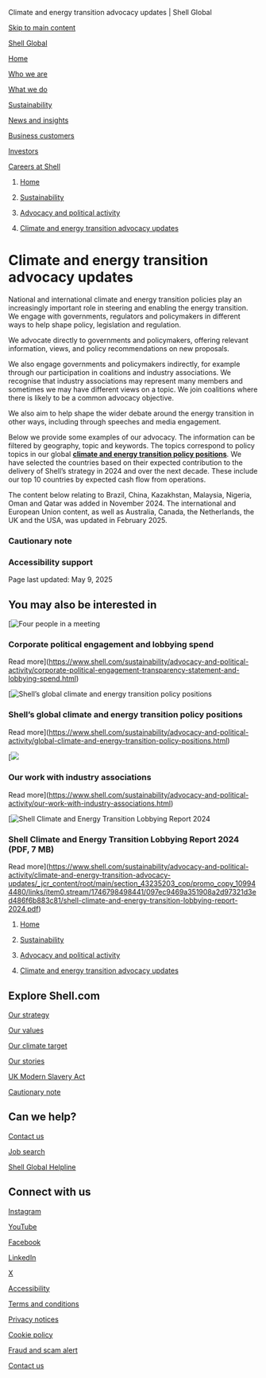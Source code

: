 Climate and energy transition advocacy updates | Shell Global

[Skip to main content](#main)

[Shell Global](https://www.shell.com/change-country.html)

[Home](https://www.shell.com/)

[Who we are](https://www.shell.com/who-we-are.html)

[What we do](https://www.shell.com/what-we-do.html)

[Sustainability](https://www.shell.com/sustainability.html)

[News and insights](https://www.shell.com/news-and-insights.html)

[Business customers](https://www.shell.com/business-customers.html)

[Investors](https://www.shell.com/investors.html)

[Careers at Shell](https://www.shell.com/careers.html)

1. [Home](https://www.shell.com/)
3. [Sustainability](https://www.shell.com/sustainability.html)

6. [Advocacy and political activity](https://www.shell.com/sustainability/advocacy-and-political-activity.html)
8. [Climate and energy transition advocacy updates](https://www.shell.com/sustainability/advocacy-and-political-activity/climate-and-energy-transition-advocacy-updates.html)

# Climate and energy transition advocacy updates

National and international climate and energy transition policies play an increasingly important role in steering and enabling the energy transition. We engage with governments, regulators and policymakers in different ways to help shape policy, legislation and regulation.

We advocate directly to governments and policymakers, offering relevant information, views, and policy recommendations on new proposals.

We also engage governments and policymakers indirectly, for example through our participation in coalitions and industry associations. We recognise that industry associations may represent many members and sometimes we may have different views on a topic. We join coalitions where there is likely to be a common advocacy objective.

We also aim to help shape the wider debate around the energy transition in other ways, including through speeches and media engagement.

Below we provide some examples of our advocacy. The information can be filtered by geography, topic and keywords. The topics correspond to policy topics in our global **[climate and energy transition policy positions](https://www.shell.com/sustainability/advocacy-and-political-activity/global-climate-and-energy-transition-policy-positions.html)**. We have selected the countries based on their expected contribution to the delivery of Shell’s strategy in 2024 and over the next decade. These include our top 10 countries by expected cash flow from operations.

The content below relating to Brazil, China, Kazakhstan, Malaysia, Nigeria, Oman and Qatar was added in November 2024. The international and European Union content, as well as Australia, Canada, the Netherlands, the UK and the USA, was updated in February 2025.

### Cautionary note

### Accessibility support

Page last updated: May 9, 2025

## You may also be interested in

[![Four people in a meeting](https://www.shell.com/sustainability/advocacy-and-political-activity/climate-and-energy-transition-advocacy-updates/_jcr_content/root/main/section_43235203_cop/promo_copy_copy.shellimg.jpeg/1741949168629/engagement-transparency.jpeg?imwidth=48&impolicy=amidala-thumb)

### Corporate political engagement and lobbying spend

Read more](https://www.shell.com/sustainability/advocacy-and-political-activity/corporate-political-engagement-transparency-statement-and-lobbying-spend.html)

[![Shell’s global climate and energy transition policy positions](https://www.shell.com/sustainability/advocacy-and-political-activity/climate-and-energy-transition-advocacy-updates/_jcr_content/root/main/section_43235203_cop/promo_copy_108350212.shellimg.jpeg/1741948231095/policy-positions-header-paris.jpeg?imwidth=48&impolicy=amidala-thumb)

### Shell’s global climate and energy transition policy positions

Read more](https://www.shell.com/sustainability/advocacy-and-political-activity/global-climate-and-energy-transition-policy-positions.html)

[![](https://www.shell.com/sustainability/advocacy-and-political-activity/climate-and-energy-transition-advocacy-updates/_jcr_content/root/main/section_43235203_cop/promo_copy_copy_1804.shellimg.jpeg/1742904640846/employee-attending-meeting.jpeg?imwidth=48&impolicy=amidala-thumb)

### Our work with industry associations

Read more](https://www.shell.com/sustainability/advocacy-and-political-activity/our-work-with-industry-associations.html)

[![Shell Climate and Energy Transition Lobbying Report 2024](https://www.shell.com/sustainability/advocacy-and-political-activity/climate-and-energy-transition-advocacy-updates/_jcr_content/root/main/section_43235203_cop/promo_copy_109944480.shellimg.jpeg/1746798579024/cetlr-2024-report-teaser.jpeg?imwidth=48&impolicy=amidala-thumb)

### Shell Climate and Energy Transition Lobbying Report 2024 (PDF, 7 MB)

Read more](https://www.shell.com/sustainability/advocacy-and-political-activity/climate-and-energy-transition-advocacy-updates/_jcr_content/root/main/section_43235203_cop/promo_copy_109944480/links/item0.stream/1746798498441/097ec9469a351908a2d97321d3ed486f6b883c81/shell-climate-and-energy-transition-lobbying-report-2024.pdf)

1. [Home](https://www.shell.com/)
3. [Sustainability](https://www.shell.com/sustainability.html)

6. [Advocacy and political activity](https://www.shell.com/sustainability/advocacy-and-political-activity.html)
8. [Climate and energy transition advocacy updates](https://www.shell.com/sustainability/advocacy-and-political-activity/climate-and-energy-transition-advocacy-updates.html)

## Explore Shell.com

[Our strategy](https://www.shell.com/what-we-do/our-strategy.html)

[Our values](https://www.shell.com/who-we-are/our-values.html)

[Our climate target](https://www.shell.com/sustainability/climate.html)

[Our stories](https://www.shell.com/news-and-insights/our-stories.html)

[UK Modern Slavery Act](https://www.shell.com/uk-modern-slavery-act.html)

[Cautionary note](https://www.shell.com/investors/disclaimer-and-cautionary-note.html)

## Can we help?

[Contact us](https://www.shell.com/who-we-are/contact-us.html)

[Job search](https://www.shell.com/careers.html)

[Shell Global Helpline](https://www.shell.com/who-we-are/our-values/shell-global-helpline.html)

## Connect with us

[Instagram](https://instagram.com/shell)

[YouTube](https://www.youtube.com/user/Shell)

[Facebook](https://www.facebook.com/Shell)

[LinkedIn](https://www.linkedin.com/company/shell)

[X](https://twitter.com/shell)

[Accessibility](https://www.shell.com/accessibility.html)

[Terms and conditions](https://www.shell.com/terms-of-use.html)

[Privacy notices](https://www.shell.com/privacy.html)

[Cookie policy](https://www.shell.com/cookie-policy.html)

[Fraud and scam alert](https://www.shell.com/fraud-and-scam-alert.html)

[Contact us](https://www.shell.com/who-we-are/contact-us.html)